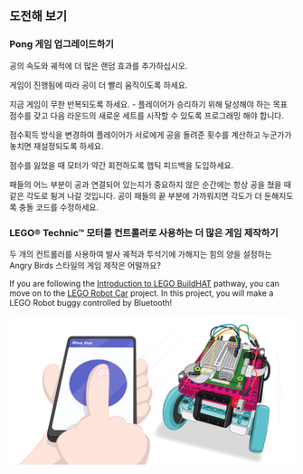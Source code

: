 ## 도전해 보기

### Pong 게임 업그레이드하기

공의 속도와 궤적에 더 많은 랜덤 효과를 추가하십시오.

게임이 진행됨에 따라 공이 더 빨리 움직이도록 하세요.

지금 게임이 무한 반복되도록 하세요. - 플레이어가 승리하기 위해 달성해야 하는 목표 점수를 갖고 다음 라운드의 새로운 세트를 시작할 수 있도록 프로그래밍 해야 합니다.

점수획득 방식을 변경하여 플레이어가 서로에게 공을 돌려준 횟수를 계산하고 누군가가 놓치면 재설정되도록 하세요.

점수를 잃었을 때 모터가 약간 회전하도록 햅틱 피드백을 도입하세요.

패들의 어느 부분이 공과 연결되어 있는지가 중요하지 않은 순간에는 항상 공을 쳤을 때 같은 각도로 튕겨 나갈 것입니다. 공이 패들의 끝 부분에 가까워지면 각도가 더 둔해지도록 충돌 코드를 수정하세요.

### LEGO® Technic™ 모터를 컨트롤러로 사용하는 더 많은 게임 제작하기

두 개의 컨트롤러를 사용하여 발사 궤적과 투석기에 가해지는 힘의 양을 설정하는 Angry Birds 스타일의 게임 제작은 어떨까요?

If you are following the [Introduction to LEGO BuildHAT](https://projects.raspberrypi.org/en/pathways/lego-intro) pathway, you can move on to the [LEGO Robot Car](https://projects.raspberrypi.org/en/projects/lego-robot-car) project. In this project, you will make a LEGO Robot buggy controlled by Bluetooth!

![Lego Robot Car Project](images/robotcar.png)

